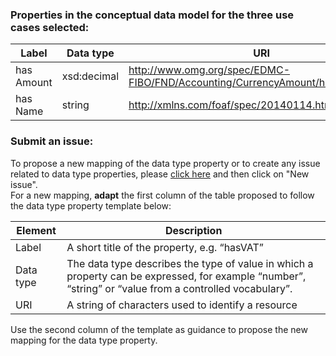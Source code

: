 ### Properties in the conceptual data model for the three use cases selected:  

|Label|Data type|URI|
|---|---|---|
|has Amount|xsd:decimal|http://www.omg.org/spec/EDMC-FIBO/FND/Accounting/CurrencyAmount/hasAmount|
|has Name|string|http://xmlns.com/foaf/spec/20140114.html#term_name|  
  
### Submit an issue:  
To propose a new mapping of the data type property or to create any issue related to data type properties, please [click here](https://github.com/eprocurementontology/eprocurementontology/labels/Mapping%20CM%20-%20Data%20type%20properties) and then click on "New issue".     
For a new mapping, **adapt** the first column of the table proposed to follow the data type property template below:    

|Element|Description|
|---|---|
|Label|A short title of the property, e.g. “hasVAT”|
|Data type|The data type describes the type of value in which a property can be expressed, for example “number”, “string” or “value from a controlled vocabulary”.|
|URI|A string of characters used to identify a resource|  

Use the second column of the template as guidance to propose the new mapping for the data type property.